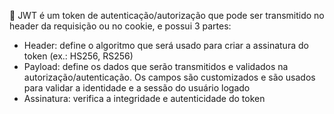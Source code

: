 :hamburger: JWT é um token de autenticação/autorização que pode ser transmitido no header da requisição ou no cookie, e possui 3 partes:
   - Header: define o algoritmo que será usado para criar a assinatura do token (ex.: HS256, RS256)
   - Payload: define os dados que serão transmitidos e validados na autorização/autenticação. Os campos são customizados e são usados para validar a identidade e a sessão do usuário logado
   - Assinatura: verifica a integridade e autenticidade do token</p>





